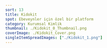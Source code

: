 ```yaml
---
sort: 13
title: Kidokit
spot: Ebeveynler için özel bir platform
category: Kurumsal Kimlik
thumbnail: ./Kidokit_0_Thumbnail.png
coverImage: ./Kidokit_Cover.png
singleItemSpreadImages: ["./Kidokit_1.png"]
---
```


###
